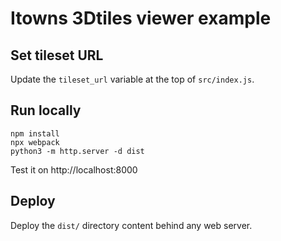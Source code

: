 # Itowns 3Dtiles viewer example

## Set tileset URL

Update the `tileset_url` variable at the top of `src/index.js`.

## Run locally

```
npm install
npx webpack
python3 -m http.server -d dist
```

Test it on http://localhost:8000

## Deploy

Deploy the `dist/` directory content behind any web server.
